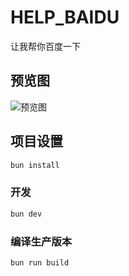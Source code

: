 # HELP_BAIDU

让我帮你百度一下

## 预览图

![预览图](./assets/images/preview.png)

## 项目设置

```sh
bun install
```

### 开发

```sh
bun dev
```

### 编译生产版本

```sh
bun run build
```
